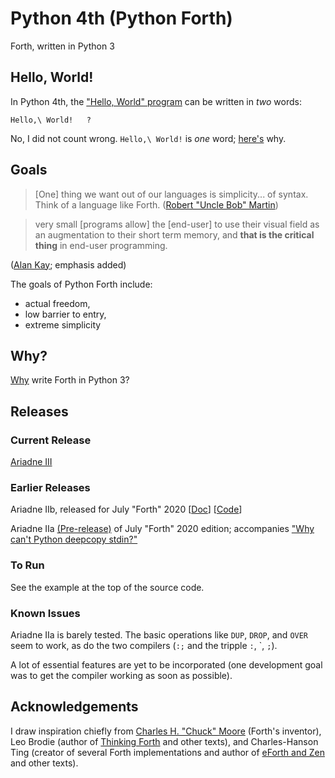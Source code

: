# Python 4th (Python Forth)

Forth, written in Python 3

## Hello, World!

In Python 4th, the
["Hello, World" program](https://en.wikipedia.org/wiki/%22Hello,_World!%22_program)
can be written in _two_ words:

    Hello,\ World!   ?
 
No, I did not count wrong.
`Hello,\ World!` is _one_ word;
[here's](./Doc/Why/whyWords.MD#the-forth-way)
why.

## Goals

> [One] thing we want out of our languages is simplicity... of syntax.
> Think of a language like Forth.
([Robert "Uncle Bob" Martin](https://github.com/dmparrishphd/home/blob/main/Files/CORW/0/theLastProgrammingLanguage.md))

> very small [programs allow] the [end-user] to use their visual field
> as an augmentation to their short term memory,
> and **that is the critical thing** in end-user programming.

([Alan Kay](https://github.com/dmparrishphd/home/blob/main/Files/CORW/0/smallPrograms.md); emphasis added)

The goals of Python Forth include:

- actual freedom,
- low barrier to entry,
- extreme simplicity

## Why?

[Why](./Doc/Why/why.MD) write Forth in Python 3?

## Releases

### Current Release

[Ariadne III](./Files/4/0)

### Earlier Releases

<a id="AriadneIIb">Ariadne IIb</a>,
released for July "Forth" 2020
\[[Doc](./Files/3/0/frontmatter.md)\]
\[[Code](./Files/2/0)\]

Ariadne IIa [(Pre-release)](./Files/1/0) of July "Forth" 2020 edition; accompanies
["Why can't Python deepcopy stdin?"](https://stackoverflow.com/questions/62373655/why-cant-python-deepcopy-stdin)

### To Run

See the example at the top of the source code.

### Known Issues

Ariadne IIa is barely tested. The basic operations like `DUP`, `DROP`, and `OVER` seem to work, as do the two compilers (`:;` and the tripple `:`, \`, `;`).

A lot of essential features are yet to be incorporated (one development goal was to get the compiler working as soon as possible).

## Acknowledgements

I draw inspiration chiefly from
[Charles H. "Chuck" Moore](https://www.youtube.com/watch?v=tb0_V7Tc5MU)
(Forth's inventor), Leo Brodie (author of
[Thinking Forth](http://thinking-forth.sourceforge.net/)
and other texts), and Charles-Hanson Ting
(creator of several Forth implementations and author of
[eForth and Zen](https://www.amazon.com/eForth-Zen-32-bit-86eForth-Visual-ebook/dp/B06VXR1TX3/)
and other texts).
